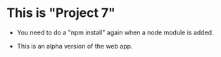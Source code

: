 # This is "Project 7"

- You need to do a "npm install" again when a node module is added.

- This is an alpha version of the web app.
